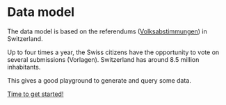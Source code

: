 # Data model

The data model is based on the referendums
([Volksabstimmungen](https://www.bk.admin.ch/ch/d/pore/va/vab_2_2_4_1_gesamt.html)) in Switzerland.

Up to four times a year, the Swiss citizens have the opportunity to vote on several
submissions (Vorlagen). Switzerland has around 8.5 million inhabitants.

This gives a good playground to generate and query some data.

[Time to get started!](HOWTO.md)